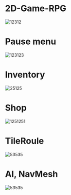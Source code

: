 # 2D-Game-RPG
![12312](https://github.com/xdanila1/2D-Game-RPG/assets/47712377/ede06d37-8ccf-4e34-ba3c-0a32ba167562)

<h1>Pause menu</h1>

![123123](https://github.com/xdanila1/2D-Game-RPG/assets/47712377/2e7b9c2a-1607-448e-80bb-8800f471a308)

<h1>Inventory</h1>

![25125](https://github.com/xdanila1/2D-Game-RPG/assets/47712377/58188e48-6993-4c86-83fb-4ba89d3aeece)

<h1>Shop</h1>

![1251251](https://github.com/xdanila1/2D-Game-RPG/assets/47712377/8078334a-ff2a-41b7-95b2-76dd16090069)

<h1>TileRoule</h1>

![53535](https://github.com/xdanila1/2D-Game-RPG/assets/47712377/06a9f2fe-2104-4885-a7fa-c794b82c5f5a)

<h1>AI, NavMesh</h1>

![53535](https://github.com/xdanila1/2D-Game-RPG/assets/47712377/4cefe831-ca9a-4837-b87c-11e843e483cd)
